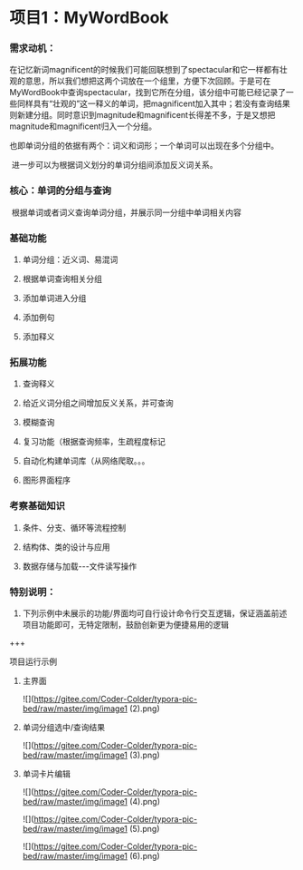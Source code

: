 # **项目1：MyWordBook**

### 需求动机：

​    在记忆新词magnificent的时候我们可能回联想到了spectacular和它一样都有壮观的意思，所以我们想把这两个词放在一个组里，方便下次回顾。于是可在MyWordBook中查询spectacular，找到它所在分组，该分组中可能已经记录了一些同样具有“壮观的”这一释义的单词，把magnificent加入其中；若没有查询结果则新建分组。同时意识到magnitude和magnificent长得差不多，于是又想把magnitude和magnificent归入一个分组。

​    也即单词分组的依据有两个：词义和词形；一个单词可以出现在多个分组中。

​    进一步可以为根据词义划分的单词分组间添加反义词关系。



### 核心：单词的分组与查询

​	根据单词或者词义查询单词分组，并展示同一分组中单词相关内容



### 基础功能

1. 单词分组：近义词、易混词

2. 根据单词查询相关分组

3. 添加单词进入分组

4. 添加例句

5. 添加释义

   

### 拓展功能

1. 查询释义

2. 给近义词分组之间增加反义关系，并可查询

3. 模糊查询

4. 复习功能（根据查询频率，生疏程度标记

5. 自动化构建单词库（从网络爬取。。。

6. 图形界面程序

   

### 考察基础知识

1. 条件、分支、循环等流程控制

2. 结构体、类的设计与应用

3. 数据存储与加载---文件读写操作

   

### 特别说明：

1. 下列示例中未展示的功能/界面均可自行设计命令行交互逻辑，保证涵盖前述项目功能即可，无特定限制，鼓励创新更为便捷易用的逻辑

+++

项目运行示例

1. 主界面

   ![](https://gitee.com/Coder-Colder/typora-pic-bed/raw/master/img/image1 (2).png)

2. 单词分组选中/查询结果

   ![](https://gitee.com/Coder-Colder/typora-pic-bed/raw/master/img/image1 (3).png)

3. 单词卡片编辑

   ![](https://gitee.com/Coder-Colder/typora-pic-bed/raw/master/img/image1 (4).png)

    

   ![](https://gitee.com/Coder-Colder/typora-pic-bed/raw/master/img/image1 (5).png)

   

   ![](https://gitee.com/Coder-Colder/typora-pic-bed/raw/master/img/image1 (6).png)